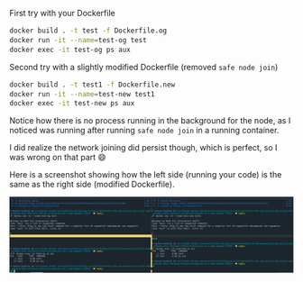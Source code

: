 

First try with your Dockerfile
```sh
docker build . -t test -f Dockerfile.og
docker run -it --name=test-og test
docker exec -it test-og ps aux
```

Second try with a slightly modified Dockerfile (removed `safe node join`)
```sh
docker build . -t test1 -f Dockerfile.new
docker run -it --name=test-new test1
docker exec -it test-new ps aux
```

Notice how there is no process running in the background for the node, as I noticed was running
after running `safe node join` in a running container.

I did realize the network joining did persist though, which is perfect, so I was wrong on that part 😄

Here is a screenshot showing how the left side (running your code) is the same as the right side
(modified Dockerfile). 

![](./kitty20210722085851.png)
